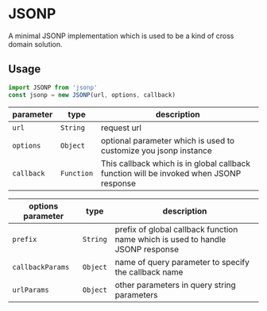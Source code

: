 # JSONP

A minimal JSONP implementation which is used to be a kind of cross domain solution.

## Usage

```js
import JSONP from 'jsonp'
const jsonp = new JSONP(url, options, callback)
```

| parameter | type | description |
| --------- |------| ----------- |
| `url` | `String` | request url |
| `options` | `Object` | optional parameter which is used to customize you jsonp instance |
| `callback` | `Function`| This callback which is in global callback function will be invoked when JSONP response |

| options parameter | type | description |
| ----------------- | ---- | ----------- |
| `prefix` | `String` | prefix of global callback function name which is used to handle JSONP response |
| `callbackParams` | `Object` | name of query parameter to specify the callback name |
| `urlParams` | `Object` | other parameters in query string parameters |
